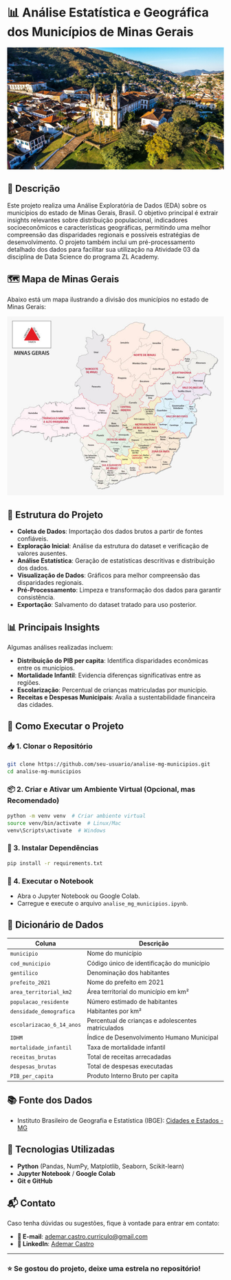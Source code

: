 # 📊 Análise Estatística e Geográfica dos Municípios de Minas Gerais

![Ouro Preto](assets/ouro_preto.jpg)

## 📌 Descrição
Este projeto realiza uma Análise Exploratória de Dados (EDA) sobre os municípios do estado de Minas Gerais, Brasil. O objetivo principal é extrair insights relevantes sobre distribuição populacional, indicadores socioeconômicos e características geográficas, permitindo uma melhor compreensão das disparidades regionais e possíveis estratégias de desenvolvimento. O projeto também inclui um pré-processamento detalhado dos dados para facilitar sua utilização na Atividade 03 da disciplina de Data Science do programa ZL Academy.

## 🗺️ Mapa de Minas Gerais
Abaixo está um mapa ilustrando a divisão dos municípios no estado de Minas Gerais:

![Mapa de Minas Gerais](assets/mapa_mg.png)

## 📂 Estrutura do Projeto
- **Coleta de Dados**: Importação dos dados brutos a partir de fontes confiáveis.
- **Exploração Inicial**: Análise da estrutura do dataset e verificação de valores ausentes.
- **Análise Estatística**: Geração de estatísticas descritivas e distribuição dos dados.
- **Visualização de Dados**: Gráficos para melhor compreensão das disparidades regionais.
- **Pré-Processamento**: Limpeza e transformação dos dados para garantir consistência.
- **Exportação**: Salvamento do dataset tratado para uso posterior.

## 📊 Principais Insights

Algumas análises realizadas incluem:
- **Distribuição do PIB per capita**: Identifica disparidades econômicas entre os municípios.
- **Mortalidade Infantil**: Evidencia diferenças significativas entre as regiões.
- **Escolarização**: Percentual de crianças matriculadas por município.
- **Receitas e Despesas Municipais**: Avalia a sustentabilidade financeira das cidades.


## 🚀 Como Executar o Projeto

### 📥 1. Clonar o Repositório
```bash
git clone https://github.com/seu-usuario/analise-mg-municipios.git
cd analise-mg-municipios
```

### 📦 2. Criar e Ativar um Ambiente Virtual (Opcional, mas Recomendado)
```bash
python -m venv venv  # Criar ambiente virtual
source venv/bin/activate  # Linux/Mac
venv\Scripts\activate  # Windows
```

### 📌 3. Instalar Dependências
```bash
pip install -r requirements.txt
```

### 📂 4. Executar o Notebook
- Abra o Jupyter Notebook ou Google Colab.
- Carregue e execute o arquivo `analise_mg_municipios.ipynb`.


## 📑 Dicionário de Dados
| Coluna | Descrição |
|--------|------------|
| `municipio` | Nome do município |
| `cod_municipio` | Código único de identificação do município |
| `gentilico` | Denominação dos habitantes |
| `prefeito_2021` | Nome do prefeito em 2021 |
| `area_territorial_km2` | Área territorial do município em km² |
| `populacao_residente` | Número estimado de habitantes |
| `densidade_demografica` | Habitantes por km² |
| `escolarizacao_6_14_anos` | Percentual de crianças e adolescentes matriculados |
| `IDHM` | Índice de Desenvolvimento Humano Municipal |
| `mortalidade_infantil` | Taxa de mortalidade infantil |
| `receitas_brutas` | Total de receitas arrecadadas |
| `despesas_brutas` | Total de despesas executadas |
| `PIB_per_capita` | Produto Interno Bruto per capita |


## 📚 Fonte dos Dados
- Instituto Brasileiro de Geografia e Estatística (IBGE): [Cidades e Estados - MG](https://www.ibge.gov.br/cidades-e-estados/mg.html)


## 🔧 Tecnologias Utilizadas
- **Python** (Pandas, NumPy, Matplotlib, Seaborn, Scikit-learn)
- **Jupyter Notebook** / **Google Colab**
- **Git e GitHub**


## 📬 Contato
Caso tenha dúvidas ou sugestões, fique à vontade para entrar em contato:
<br>
- **📧 E-mail**: ademar.castro.curriculo@gmail.com <br>
- **🔗 LinkedIn**: [Ademar Castro](https://www.linkedin.com/in/ademar-castro-8bb95b256/)

---

### ⭐ Se gostou do projeto, deixe uma estrela no repositório!